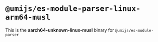 # `@umijs/es-module-parser-linux-arm64-musl`

This is the **aarch64-unknown-linux-musl** binary for `@umijs/es-module-parser`
